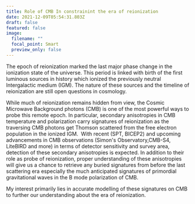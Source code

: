 ```yaml
---
title: Role of CMB In constrainint the era of reionization
date: 2021-12-09T05:54:31.803Z
draft: false
featured: false
image:
  filename: ""
  focal_point: Smart
  preview_only: false
---
```

The epoch of reionization marked the last major phase change in the ionization state of the universe. This period is linked with birth of the first luminous sources in history which ionized the previously neutral Intergalactic medium (IGM). The nature of these sources and the timeline of reionization are still open questions in cosmology.



While much of reionization remains hidden from view, the Cosmic Microwave Background photons (CMB) is one of the most powerful ways to probe this remote epoch. In particular, secondary anisotropies in CMB temperature and polarization carry signatures of reionization as the traversing CMB photons get Thomson scattered from the free electron population in the ionized IGM.  With recent (SPT, BICEP2) and upcoming advancements in CMB observations (Simon's Observatory,CMB-S4, LiteBIRD and more) in terms of detector sensitivity and survey area, detection of these secondary anisotropies is expected. In addition to their role as probe of reionization, proper understanding of these anisotropies will give us a chance to retrieve any buried signatures from before the last scattering era especially the much anticipated signatures of primordial gravitational waves in the B mode polarization of CMB.



My interest primarily lies in accurate modelling of these signatures on CMB to further our understanding about the era of reionization.